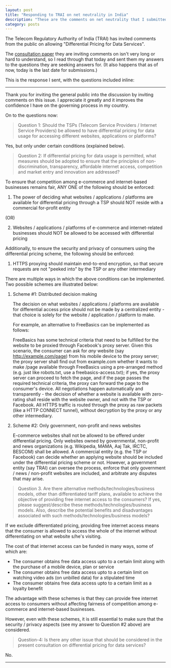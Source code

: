 ```yaml
---
layout: post
title: "Responding to TRAI on net neutrality in India"
description: "These are the comments on net neutrality that I submitted to the Telecom Regulatory Authority of India"
category: posts
---
```


The Telecom Regulatory Authority of India (TRAI) has invited comments
from the public on allowing "Differential Pricing for Data Services".

The [consultation paper](http://www.trai.gov.in/Content/ConDis/20761_0.aspx) they are inviting comments on isn't very long or hard to understand, so I read through that today and sent them my answers to the questions they are seeking answers for. (It also happens that as of now, today is the last date for submissions.)

This is the response I sent, with the questions included inline:

---

Thank you for inviting the general public into the discussion by
inviting comments on this issue. I appreciate it greatly and it
improves the confidence I have on the governing process in my country.

On to the questions now:

> Question 1: Should the TSPs (Telecom Service Providers / Internet
> Service Providers) be allowed to have differential pricing
> for data usage for accessing different websites, applications or
> platforms?

Yes, but only under certain conditions (explained below).

> Question 2: If differential pricing for data usage is permitted, what
> measures should be adopted to ensure that the principles of
> non-discrimination, transparency, affordable internet access,
> competition and market entry and innovation are addressed?

To ensure that competition among e-commerce and internet-based
businesses remains fair, ANY ONE of the following should be enforced:

<ol><li>
    <p>The power of deciding what websites / applications / platforms are
    available for differential pricing through a TSP should NOT reside
    with a commercial for-profit entity</p>
</li></ol>

<p>(OR)</p>

<ol start="2"><li>
    <p>Websites / applications / platforms of e-commerce and
    internet-related businesses should NOT be allowed to be accessed
    with differential pricing</p>
</li></ol>

Additionally, to ensure the security and privacy of consumers using the
differential pricing scheme, the following should be enforced:

 1. HTTPS proxying should maintain end-to-end encryption, so that secure
    requests are not "peeked into" by the TSP or any other intermediary

There are multiple ways in which the above conditions can be
implemented. Two possible schemes are illustrated below:

 1. Scheme #1: Distributed decision making
 
    The decision on what websites / applications / platforms are
    available for differential access price should not be made by a
    centralized entity - that choice is solely for the website /
    application / platform to make.

    For example, an alternative to FreeBasics can be implemented as
    follows:
    
    FreeBasics has some technical criteria that need to be fulfilled for
    the website to be proxied through Facebook's proxy server. Given
    this scenario, the consumer can ask for *any* website (say
    http://example.com/page) from his mobile device to the proxy server;
    the proxy server shall find out from example.com whether it wants to
    make /page available through FreeBasics using a pre-arranged method
    (e.g. just like robots.txt, use a freebasics-access.txt); if yes,
    the proxy server can proceed to fetch the page, and if the page
    passes the required technical criteria, the proxy can forward the
    page to the consumer's device. All negotiations happen automatically
    and transparently - the decision of whether a website is available
    with zero-rating shall reside with the website owner, and not with
    the TSP or Facebook. All HTTPS traffic is routed through the proxy
    as raw packets (like a HTTP CONNECT tunnel), without decryption by
    the proxy or any other intermediary.

 2. Scheme #2: Only government, non-profit and news websites

    E-commerce websites shall not be allowed to be offered under
    differential pricing. Only websites owned by governmental,
    non-profit and news organizations (e.g. Wikipedia, MAMA, Aaj Tak,
    IRCTC, BESCOM) shall be allowed. A commercial entity (e.g. the TSP
    or Facebook) can decide whether an applying website should be
    included under the differential pricing scheme or not. However, a
    government entity (say TRAI) can oversee the process, enforce that
    only government / news / non-profit websites are included, and
    arbitrate any disputes that may arise.

> Question 3. Are there alternative methods/technologies/business
> models, other than differentiated tariff plans, available to achieve
> the objective of providing free internet access to the consumers? If
> yes, please suggest/describe these methods/technologies/business
> models. Also, describe the potential benefits and disadvantages
> associated with such methods/technologies/business models?

If we exclude differentiated pricing, providing free internet access
means that the consumer is allowed to access the whole of the internet
without differentiating on what website s/he's visiting.

The cost of that internet access can be funded in many ways, some of
which are:

 - The consumer obtains free data access upto to a certain limit along
   with the purchase of a mobile device, plan or service
 - The consumer obtains free data access upto to a certain limit on
   watching video ads (on unbilled data) for a stipulated time
 - The consumer obtains free data access upto to a certain limit as a
   loyalty benefit

The advantage with these schemes is that they can provide free internet
access to consumers without affecting fairness of competition among
e-commerce and internet-based businesses.

However, even with these schemes, it is still essential to make sure
that the security / privacy aspects (see my answer to Question #2 above)
are considered.

> Question-4: Is there any other issue that should be considered in the
> present consultation on differential pricing for data services?

No.

---



